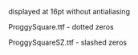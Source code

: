 displayed at 16pt without antialiasing

ProggySquare.ttf - dotted zeros

ProggySquareSZ.ttf - slashed zeros